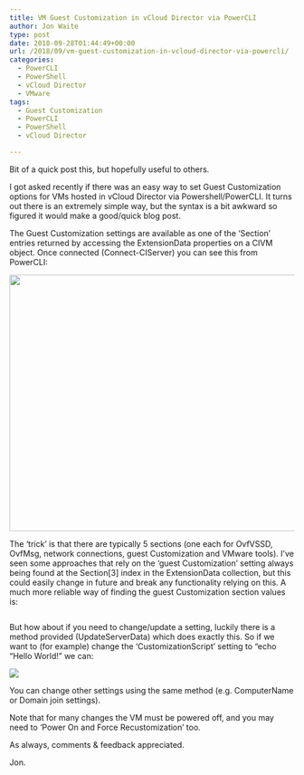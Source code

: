 ```yaml
---
title: VM Guest Customization in vCloud Director via PowerCLI
author: Jon Waite
type: post
date: 2018-09-28T01:44:49+00:00
url: /2018/09/vm-guest-customization-in-vcloud-director-via-powercli/
categories:
  - PowerCLI
  - PowerShell
  - vCloud Director
  - VMware
tags:
  - Guest Customization
  - PowerCLI
  - PowerShell
  - vCloud Director

---
```

Bit of a quick post this, but hopefully useful to others.

I got asked recently if there was an easy way to set Guest Customization options for VMs hosted in vCloud Director via Powershell/PowerCLI. It turns out there is an extremely simple way, but the syntax is a bit awkward so figured it would make a good/quick blog post.

The Guest Customization settings are available as one of the ‘Section’ entries returned by accessing the ExtensionData properties on a CIVM object. Once connected (Connect-CIServer) you can see this from PowerCLI:

<img loading="lazy" decoding="async" class="aligncenter" src="https://kiwicloud.ninja/wp-content/uploads/2018/09/image-4.png" alt="" width="765" height="453" /> 

The ‘trick’ is that there are typically 5 sections (one each for OvfVSSD, OvfMsg, network connections, guest Customization and VMware tools). I’ve seen some approaches that rely on the ‘guest Customization’ setting always being found at the Section[3] index in the ExtensionData collection, but this could easily change in future and break any functionality relying on this. A much more reliable way of finding the guest Customization section values is:

<img decoding="async" class="aligncenter" src="https://kiwicloud.ninja/wp-content/uploads/2018/09/image-5.png" alt="" /> 

But how about if you need to change/update a setting, luckily there is a method provided (UpdateServerData) which does exactly this. So if we want to (for example) change the ‘CustomizationScript’ setting to “echo “Hello World!” we can:

<img decoding="async" class="aligncenter" src="https://kiwicloud.ninja/wp-content/uploads/2018/09/image-6.png" /> 

You can change other settings using the same method (e.g. ComputerName or Domain join settings).

Note that for many changes the VM must be powered off, and you may need to ‘Power On and Force Recustomization’ too.

As always, comments & feedback appreciated.

Jon.